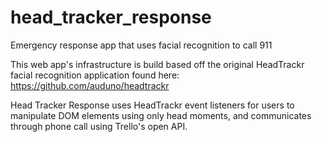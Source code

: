 # head_tracker_response
Emergency response app that uses facial recognition to call 911

This web app's infrastructure is build based off the original HeadTrackr facial recognition application found here:
https://github.com/auduno/headtrackr

Head Tracker Response uses HeadTrackr event listeners for users to manipulate DOM elements using only head moments, and 
communicates through phone call using Trello's open API.
